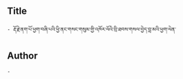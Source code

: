 ## Title
	- རྡོ་རྗེ་ནག་པོ་ཕྱག་བཞི་པའི་ཕྱི་ནང་གསང་གསུམ་གྱི་འཁོར་ལོའི་བྲི་ཐབས་གསལ་བྱེད་བླ་མའི་ཕྱག་ལེན་

## Author
	- 

